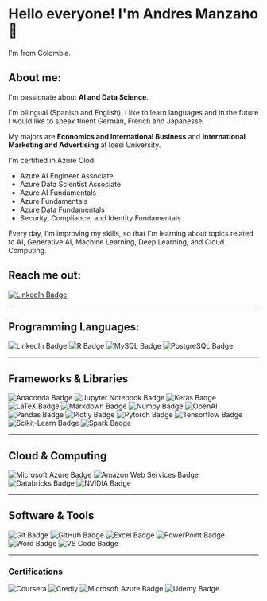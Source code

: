 # Hello everyone! I'm Andres Manzano👋
I'm from Colombia.

## About me:
I'm passionate about **AI and Data Science**.

I'm bilingual (Spanish and English). I like to learn languages and in the future I would like to speak fluent German, French and Japanesse.

My majors are **Economics and International Business** and **International Marketing and Advertising** at Icesi University.

I'm certified in Azure Clod:
- Azure AI Engineer Associate
- Azure Data Scientist Associate
- Azure AI Fundamentals
- Azure Fundamentals
- Azure Data Fundamentals
- Security, Compliance, and Identity Fundamentals

Every day, I'm improving my skills, so that I'm learning about topics related to AI, Generative AI, Machine Learning, Deep Learning, and Cloud Computing.

## Reach me out:

[![LinkedIn Badge](https://img.shields.io/badge/linkedin-%230077B5.svg?style=for-the-badge&logo=linkedin)](https://www.linkedin.com/in/andres-manzano/)

---
## Programming Languages:

![LinkedIn Badge](https://img.shields.io/badge/Python-FFD43B?style=for-the-badge&logo=python&logoColor=blue)
![R Badge](https://img.shields.io/badge/R-276DC3?style=for-the-badge&logo=r&logoColor=white)
![MySQL Badge](https://img.shields.io/badge/MySQL-005C84?style=for-the-badge&logo=mysql&logoColor=white)
![PostgreSQL Badge](https://img.shields.io/badge/PostgreSQL-316192?style=for-the-badge&logo=postgresql&logoColor=white)

---
## Frameworks & Libraries

![Anaconda Badge](https://img.shields.io/badge/conda-342B029.svg?&style=for-the-badge&logo=anaconda&logoColor=white)
![Jupyter Notebook Badge](https://img.shields.io/badge/Jupyter-F37626.svg?&style=for-the-badge&logo=Jupyter&logoColor=white)
![Keras Badge](https://img.shields.io/badge/Keras-FF0000?style=for-the-badge&logo=keras&logoColor=white)
![LaTeX Badge](https://img.shields.io/badge/LaTeX-008080.svg?&style=for-the-badge&logo=latex&logoColor=white)
![Markdown Badge](https://img.shields.io/badge/Markdown-000000?style=for-the-badge&logo=markdown&logoColor=white)
![Numpy Badge](https://img.shields.io/badge/Numpy-777BB4?style=for-the-badge&logo=numpy&logoColor=white)
![OpenAI](https://img.shields.io/badge/OpenAI-412991?style=for-the-badge&logo=openai&logoColor=white)
![Pandas Badge](https://img.shields.io/badge/Pandas-150458?style=for-the-badge&logo=pandas&logoColor=white)
![Plotly Badge](https://img.shields.io/badge/Plotly-239120?style=for-the-badge&logo=plotly&logoColor=white)
![Pytorch Badge](https://img.shields.io/badge/PyTorch-EE4C2C?style=for-the-badge&logo=pytorch&logoColor=white)
![Tensorflow Badge](https://img.shields.io/badge/TensorFlow-FF6F00?style=for-the-badge&logo=tensorflow&logoColor=white)
![Scikit-Learn Badge](https://img.shields.io/badge/scikit_learn-F7931E?style=for-the-badge&logo=scikit-learn&logoColor=white)
![Spark Badge](https://img.shields.io/badge/Spark-E25A1C?style=for-the-badge&logo=apachespark&logoColor=white)

---
## Cloud & Computing

![Microsoft Azure Badge](https://img.shields.io/badge/Microsoft_Azure-0078D4.svg?style=for-the-badge&logo=microsoftazure&logoColor=white)
![Amazon Web Services Badge](https://img.shields.io/badge/Amazon_Web_Services-232F3E.svg?style=for-the-badge&logo=amazonaws&logoColor=white)
![Databricks Badge](https://img.shields.io/badge/Databricks-FF3621?style=for-the-badge&logo=Databricks&logoColor=white)
![NVIDIA Badge](https://img.shields.io/badge/Nvidia-76B900.svg?&style=for-the-badge&logo=nvidia&logoColor=white)

---
## Software & Tools

![Git Badge](https://img.shields.io/badge/GIT-E44C30?style=for-the-badge&logo=git&logoColor=white)
![GitHub Badge](https://img.shields.io/badge/GitHub-181717?style=for-the-badge&logo=github&logoColor=white)
![Excel Badge](https://img.shields.io/badge/Microsoft_Excel-217346?style=for-the-badge&logo=microsoft-excel&logoColor=white)
![PowerPoint Badge](https://img.shields.io/badge/Microsoft_PowerPoint-B7472A?style=for-the-badge&logo=microsoft-powerpoint&logoColor=white)
![Word Badge](https://img.shields.io/badge/Microsoft_Word-2B579A?style=for-the-badge&logo=microsoft-word&logoColor=white)
![VS Code Badge](https://img.shields.io/badge/Visual_Studio_Code-0078D4?style=for-the-badge&logo=visual%20studio%20code&logoColor=white) 

---
### Certifications

![Coursera](https://img.shields.io/badge/Coursera-0056D2?style=for-the-badge&logo=Coursera&logoColor=white=)
![Credly](https://img.shields.io/static/v1?style=for-the-badge&message=Credly&color=FF6B00&logo=Credly&logoColor=FFFFFF&label=)
![Microsoft Azure Badge](https://img.shields.io/badge/Microsoft_Azure-0078D4.svg?style=for-the-badge&logo=microsoftazure&logoColor=white)
![Udemy Badge](https://img.shields.io/badge/Udemy-A435F0?style=for-the-badge&logo=udemy&logoColor=white)
<!---
andres-manzano/andres-manzano is a ✨ special ✨ repository because its `README.md` (this file) appears on your GitHub profile.
You can click the Preview link to take a look at your changes.
--->
